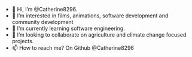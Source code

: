 - 👋 Hi, I’m @Catherine8296.
- 👀 I’m interested in films, animations, software development and community development
- 🌱 I’m currently learning software engineering.
- 💞️ I’m looking to collaborate on agriculture and climate change focused projects.
- 📫 How to reach me? On Github @Catherine8296

<!---
Catherine8296/Catherine8296 is a ✨ special ✨ repository because its `README.md` (this file) appears on your GitHub profile.
You can click the Preview link to take a look at your changes.
--->
